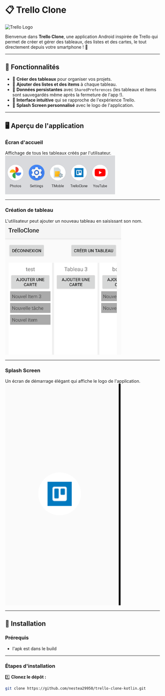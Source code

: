 # 📋 Trello Clone

![Trello Logo](./res/drawable/trello_logo.png)

Bienvenue dans **Trello Clone**, une application Android inspirée de Trello qui permet de créer et gérer des tableaux, des listes et des cartes, le tout directement depuis votre smartphone ! 📱

---

## 🚀 **Fonctionnalités**
- 📂 **Créer des tableaux** pour organiser vos projets.
- 📝 **Ajouter des listes et des items** à chaque tableau.
- 🔄 **Données persistantes** avec `SharedPreferences` (les tableaux et items sont sauvegardés même après la fermeture de l'app !).
- 🌟 **Interface intuitive** qui se rapproche de l'expérience Trello.
- 🎉 **Splash Screen personnalisé** avec le logo de l'application.

---

## 🖥️ **Aperçu de l'application**

### **Écran d'accueil**
Affichage de tous les tableaux créés par l'utilisateur.
![Écran d'accueil](./screenshots/home_screen.png)

---

### **Création de tableau**
L'utilisateur peut ajouter un nouveau tableau en saisissant son nom. 
![Création de tableau](./screenshots/create_board.png)

---

### **Splash Screen**
Un écran de démarrage élégant qui affiche le logo de l'application.
![Splash Screen](./screenshots/splash_screen.png)

---

## 📲 **Installation**

### **Prérequis**
- l'apk est dans le build

---

### **Étapes d'installation**

1️⃣ **Clonez le dépôt :**
```bash
git clone https://github.com/nestea29950/trello-clone-kotlin.git
